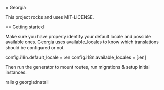 = Georgia

This project rocks and uses MIT-LICENSE.

== Getting started

Make sure you have properly identify your default locale and possible available ones.
Georgia uses available_locales to know which translations should be configured or not.

  config.i18n.default_locale = :en
  config.i18n.available_locales = [:en]

Then run the generator to mount routes, run migrations & setup initial instances.

  rails g georgia:install
